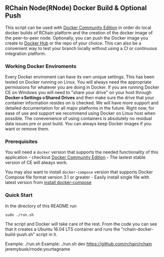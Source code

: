 ## RChain Node(RNode) Docker Build & Optional Push 
This script can be used with [Docker Community Edition](https://www.docker.com/community-edition) in order do local docker builds of RChain platform and the creation of the docker image of the peer-to-peer node. Optionally, you can push the Docker image you create to [Docker Hub](https://hub.docker.com/) or the repo of your choice. This can also be a convenient way to test your branch locally without using a CI or continuous integration platform.

### Working Docker Enviroments 
Every Docker enviroment can have its own unique settings. This has been tested on Docker running on Linux. You will always need the appropriate permissions for whatever you are doing in Docker.
If you are running Docker CE on Windows you will need to "share your drive" on your host through **Docker->Settings->Shared Drives** and then make sure the drive that your container information resides on is checked. We will have more support and detailed documentation for all major platforms in the future. Right now, for ease of use and support we recommend using Docker on Linux host when possible. The conevenience of using containers is absolutely no residual data issues pre or post build. You can always keep Docker images if you want or remove them.

### Prerequisites
You will need a `docker` version that supports the needed functionality of this application - checkout [Docker Community Edition](https://www.docker.com/community-edition) - The lastest stable version of CE will always work.

You may also want to install `docker-compose` version that supports Docker Compose file format version 3.1 or greater - Easily install single file with latest version from [install docker-compose](https://docs.docker.com/compose/install/)

### Quick Start 

In the directory of this README run 
```
sudo ./run.sh
```
The script and Docker will take care of the rest. From the code you can see that it creates a Ubuntu 16.04 LTS container and runs the "rchain-docker-build-push.sh" script in it. 

Example: ./run.sh <branch name> <repo url> <docker hub repo>
Example: ./run.sh dev https://github.com/rchain/rchain jeremybusk/rnode:yourtagname
